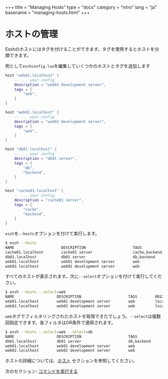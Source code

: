 +++
title = "Managing Hosts"
type = "docs"
category = "intro"
lang = "ja"
basename = "managing-hosts.html"
+++

# ホストの管理

Esshのホストにはタグを付けることができます。タグを使用するとホストを分類できます。

例として`esshconfig.lua`を編集していくつかのホストとタグを追加します

~~~lua
host "web01.localhost" {
    -- ... your config
    description = "web01 development server",
    tags = {
        "web",
    }
}

host "web02.localhost" {
    -- ... your config
    description = "web02 development server",
    tags = {
        "web",
    }
}

host "db01.localhost" {
    -- ... your config
    description = "db01 server",
    tags = {
        "db",
        "backend",
    }
}

host "cache01.localhost" {
    -- ... your config
    description = "cache01 server",
    tags = {
        "cache",
        "backend",
    }
}
~~~

`essh`を`--hosts`オプションを付けて実行します。

~~~sh
$ essh --hosts
NAME                     DESCRIPTION                     TAGS                 REGISTRY
cache01.localhost        cache01 server                  cache,backend        local
db01.localhost           db01 server                     db,backend           local
web01.localhost          web01 development server        web                  local
web02.localhost          web02 development server        web                  local
~~~

すべてのホストが表示されます。次に`--select`オプションを付けて実行してください。

~~~sh
$ essh --hosts --select=web
NAME                   DESCRIPTION                     TAGS        REGISTRY
web01.localhost        web01 development server        web         local
web02.localhost        web02 development server        web         local
~~~

`web`タグでフィルタリングされたホストを取得できたでしょう。`--select`は複数回指定できます。各フィルタはOR条件で適用されます。

~~~sh
$ essh --hosts --select=web --select=db
NAME                   DESCRIPTION                     TAGS              REGISTRY
db01.localhost         db01 server                     db,backend        local
web01.localhost        web01 development server        web               local
web02.localhost        web02 development server        web               local
~~~

ホストの詳細については、[ホスト](/docs/ja/hosts.html) セクションを参照してください。

次のセクション: [コマンドを実行する](running-commands.html)
